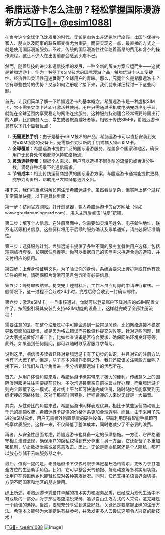 # 希腊远游卡怎么注册？轻松掌握国际漫游新方式[[TG💪+ @esim1088](https://t.me/s/esim1088)]

在当今这个全球化飞速发展的时代，无论是商务出差还是旅行度假，出国时保持与家人、朋友以及同事的联系都变得尤为重要。而要实现这一点，最直接的方式之一就是使用国际漫游服务。不过，传统的国际漫游往往伴随着高昂的费用和复杂的操作流程，这让不少人在出国前都会感到头疼不已。

然而，随着科技的进步和通信技术的发展，一种全新的解决方案应运而生——这就是希腊远游卡。作为一种基于eSIM技术的国际漫游产品，希腊远游卡以其便捷性、经济性和灵活性迅速赢得了全球用户的青睐。那么，究竟什么是希腊远游卡？它有哪些独特的优势？又该如何注册呢？接下来，我们就来详细探讨一下这些问题。

首先，让我们简单了解一下希腊远游卡的基本概念。希腊远游卡是一种虚拟SIM卡，它不需要实体卡片即可激活并使用。用户只需通过手机或电脑完成注册手续，就能在全球范围内享受稳定的网络连接服务。这种服务特别适合经常需要跨国出行的人群，比如商务人士、学生或者旅游爱好者等。相较于传统SIM卡，希腊远游卡具有以下几个显著优点：

1. **无需更换手机**：由于是基于eSIM技术的产品，希腊远游卡可以直接安装到支持eSIM功能的设备上，无需额外购买新的手机或插入物理SIM卡。
2. **全球覆盖**：希腊远游卡提供广泛的国际漫游服务，覆盖多个国家和地区，确保用户无论身处何地都能保持联络畅通。
3. **灵活选择套餐**：根据个人需求，用户可以选择不同类型的流量包或通话分钟数，满足各种场景下的通信需求。
4. **节省成本**：相比传统运营商提供的国际漫游方案，希腊远游卡通常能提供更具竞争力的价格，帮助用户大幅降低通信支出。

接下来，我们将重点讲解如何注册希腊远游卡。虽然看似复杂，但实际上整个过程非常简单快捷。以下是具体步骤：

第一步：访问官方网站。打开浏览器，输入希腊远游卡的官方网址（例如www.greekroamingcard.com），进入主页后点击“注册”按钮。

第二步：填写个人信息。在注册页面中，你需要如实填写姓名、电子邮件地址、联系电话等相关信息。这些资料将用于后续的服务确认及账单通知，请务必保证准确性。

第三步：选择服务计划。希腊远游卡提供了多种不同的服务套餐供用户选择，包括短期旅行套餐、长期居住套餐等。你可以根据自己的实际需求挑选合适的选项，并支付相应的费用。

第四步：上传身份证明文件。为了验证你的身份，系统会要求上传护照或其他有效证件的照片。请确保照片清晰可见且包含所有必要信息。

第五步：等待审核结果。提交完上述材料后，工作人员会对你的申请进行审核。一般情况下，这一过程不会超过24小时，完成后你会收到一封确认邮件。

第六步：激活eSIM卡。一旦审核通过，你就可以登录账户下载对应的eSIM配置文件了。按照指引将其安装到支持eSIM功能的设备上，这样就完成了全部注册流程！

需要注意的是，在整个注册过程中可能会遇到一些常见问题，比如网络连接不稳定导致页面加载缓慢，或是因为格式错误而导致资料提交失败等。针对这些问题，建议大家提前做好准备工作，比如检查设备是否符合要求、确保网络环境良好等等。此外，如果遇到任何疑问，都可以随时联系客服寻求帮助。

说到这里，相信很多读者已经对希腊远游卡有了初步的认识，并且对它的注册方法也有了大概了解。但是，除了基本的操作指南之外，我们还应该关注哪些方面呢？接下来，让我们从几个角度进一步分析希腊远游卡的优势所在。

首先，从用户体验角度来看，希腊远游卡确实带来了极大的便利。传统意义上的国际漫游服务往往需要提前预约、多次沟通甚至亲自前往营业厅办理，而希腊远游卡则完全颠覆了这一模式。通过线上平台即可快速完成注册，随时随地都能享受到无缝衔接的网络体验。这对于那些时间紧张、行程紧凑的人来说无疑是一大福音。

其次，从性价比的角度来说，希腊远游卡同样表现优异。相比于某些运营商动辄上千元的高额收费，希腊远游卡提供的价格体系更加合理透明。而且，由于采用了先进的eSIM技术，用户无需额外购置昂贵的硬件设备，只需利用现有智能手机即可畅享优质服务。这样一来，不仅降低了整体成本，同时也减少了不必要的浪费。

再者，从安全性层面考虑，希腊远游卡也具备一定的保障措施。一方面，它严格遵守相关法律法规，确保用户的隐私权得到充分尊重；另一方面，它还配备了多重加密机制，防止数据泄露或被恶意攻击。因此，无论是商业机密还是个人隐私，都可以放心存储于云端服务器之中。

最后，值得一提的是，希腊远游卡不仅仅局限于满足基础通讯需求，更致力于打造全方位的生活助手角色。比如，它可以整合天气预报、航班动态等多种实用功能，让用户在异国他乡也能轻松应对各种突发状况。同时，它还支持多语言界面切换，方便不同国家和地区的朋友使用。

综上所述，希腊远游卡凭借其卓越的技术实力和服务品质，已经成为现代生活中不可或缺的一部分。对于那些渴望摆脱束缚、追求自由生活方式的人来说，这无疑是一个绝佳的选择。当然，要想充分享受到这些好处，关键还是要掌握正确的注册方法。希望本文能够为大家提供有益参考，并激发更多人去尝试这项令人兴奋的新技术！

[[TG💪+ @esim1088](https://t.me/s/esim1088) ![Image](https://i.postimg.cc/4NQfJmqS/Snipaste-2025-05-13-00-14-12.png)]
